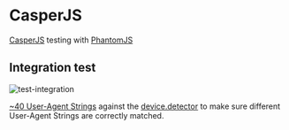 # CasperJS
[CasperJS](http://casperjs.org/) testing with [PhantomJS](http://phantomjs.org/)
## Integration test
![test-integration][test-integration]

[~40 User-Agent Strings](https://github.com/exiguus/js.device.detector/blob/master/tests/casper/browser.config.js) against the [device.detector](https://github.com/exiguus/js.device.detector/tree/master/dist) to make sure different User-Agent Strings are correctly matched.


[test-integration]: https://exiguus.github.io/js.device.detector/static/device.detector.test.casperjs.gif
